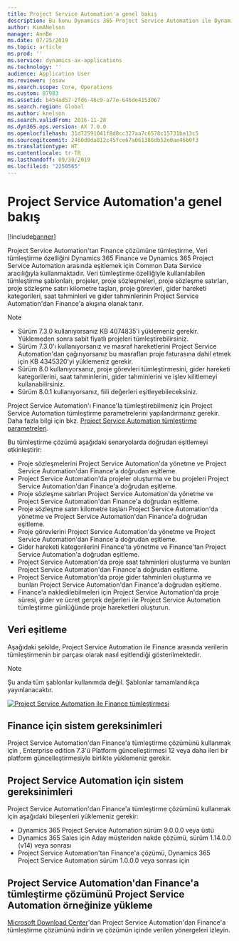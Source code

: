 ```yaml
---
title: Project Service Automation'a genel bakış
description: Bu konu Dynamics 365 Project Service Automation ile Dynamics 365 Finance tümleştirme çözümü hakkında bilgi sağlar.
author: KimANelson
manager: AnnBe
ms.date: 07/25/2019
ms.topic: article
ms.prod: ''
ms.service: dynamics-ax-applications
ms.technology: ''
audience: Application User
ms.reviewer: josaw
ms.search.scope: Core, Operations
ms.custom: 87983
ms.assetid: b454ad57-2fd6-46c9-a77e-646de4153067
ms.search.region: Global
ms.author: knelson
ms.search.validFrom: 2016-11-28
ms.dyn365.ops.version: AX 7.0.0
ms.openlocfilehash: 31d72591041f8d8cc327aa7c6578c15731ba13c5
ms.sourcegitcommit: 2460d0da812c45fce67a061386db52e0ae46b0f3
ms.translationtype: HT
ms.contentlocale: tr-TR
ms.lasthandoff: 09/30/2019
ms.locfileid: "2250565"
---
```

# <a name="project-service-automation-overview"></a>Project Service Automation'a genel bakış

[!include[banner](../includes/banner.md)]

Project Service Automation'tan Finance çözümüne tümleştirme, Veri tümleştirme özelliğini Dynamics 365 Finance ve Dynamics 365 Project Service Automation arasında eşitlemek için Common Data Service aracılığıyla kullanmaktadır. Veri tümleştirme özelliğiyle kullanılabilen tümleştirme şablonları, projeler, proje sözleşmeleri, proje sözleşme satırları, proje sözleşme satırı kilometre taşları, proje görevleri, gider hareketi kategorileri, saat tahminleri ve gider tahminlerinin Project Service Automation'dan Finance'a akışına olanak tanır.

> [!NOTE]
> - Sürüm 7.3.0 kullanıyorsanız KB 4074835'i yüklemeniz gerekir. Yüklemeden sonra sabit fiyatlı projeleri tümleştirebilirsiniz.
> - Sürüm 7.3.0'ı kullanıyorsanız ve masraf hareketlerini Project Service Automation'dan çağırıyorsanız bu masrafları proje faturasına dahil etmek için KB 4345320'yi yüklemeniz gerekir.
> - Sürüm 8.0 kullanıyorsanız, proje görevleri tümleştirmesini, gider hareketi kategorilerini, saat tahminlerini, gider tahminlerini ve işlev kilitlemeyi kullanabilirsiniz.
> - Sürüm 8.0.1 kullanıyorsanız, fiili değerleri eşitleyebileceksiniz.

Project Service Automation'ı Finance'la tümleştirebilmeniz için Project Service Automation tümleştirme parametrelerini yapılandırmanız gerekir. Daha fazla bilgi için bkz. [Project Service Automation tümleştirme parametreleri](PSA-parameters.md).

Bu tümleştirme çözümü aşağıdaki senaryolarda doğrudan eşitlemeyi etkinleştirir:

- Proje sözleşmelerini Project Service Automation'da yönetme ve Project Service Automation'dan Finance'a doğrudan eşitleme.
- Project Service Automation'da projeler oluşturma ve bu projeleri Project Service Automation'dan Finance'a doğrudan eşitleme.
- Proje sözleşme satırları Project Service Automation'da yönetme ve Project Service Automation'dan Finance'a doğrudan eşitleme.
- Proje sözleşme satırı kilometre taşları Project Service Automation'da yönetme ve Project Service Automation'dan Finance'a doğrudan eşitleme.
- Proje görevlerini Project Service Automation'da yönetme ve Project Service Automation'dan Finance'a doğrudan eşitleme.
- Gider hareketi kategorilerini Finance'ta yönetme ve Finance'tan Project Service Automation'a doğrudan eşitleme.
- Project Service Automation'da proje saat tahminleri oluşturma ve bunları Project Service Automation'dan Finance'a doğrudan eşitleme.
- Project Service Automation'da proje gider tahminleri oluşturma ve bunları Project Service Automation'dan Finance'a doğrudan eşitleme.
- Finance'a nakledilebilmeleri için Project Service Automation'da proje süresi, gider ve ücret gerçek değerleri ile Project Service Automation tümleştirme günlüğünde proje hareketleri oluşturun.

## <a name="data-synchronization"></a>Veri eşitleme

Aşağıdaki şekilde, Project Service Automation ile Finance arasında verilerin tümleştirmenin bir parçası olarak nasıl eşitlendiği gösterilmektedir.

> [!NOTE]
> Şu anda tüm şablonlar kullanımda değil. Şablonlar tamamlandıkça yayınlanacaktır.

[![Project Service Automation ile Finance tümleştirmesi](./media/PSA-integration.png)](./media/PSA-integration.png)

## <a name="system-requirements-for-finance"></a>Finance için sistem gereksinimleri

Project Service Automation'dan Finance'a tümleştirme çözümünü kullanmak için , Enterprise edition 7.3'ü Platform güncelleştirmesi 12 veya daha ileri bir platform güncelleştirmesiyle birlikte yüklemeniz gerekir.

## <a name="system-requirements-for-project-service-automation"></a>Project Service Automation için sistem gereksinimleri

Project Service Automation'dan Finance'a tümleştirme çözümünü kullanmak için aşağıdaki bileşenleri yüklemeniz gerekir:

- Dynamics 365 Project Service Automation sürüm 9.0.0.0 veya üstü
- Dynamics 365 Sales için Aday müşteriden nakde çözümü, sürüm 1.14.0.0 (v14) veya sonrası
- Project Service Automation'tan Finance'a çözümü, Dynamics 365 Project Service Automation sürüm 1.0.0.0 veya sonrası için

## <a name="install-the-project-service-automation-to-finance-integration-solution-in-your-project-service-automation-instance"></a>Project Service Automation'dan Finance'a tümleştirme çözümünü Project Service Automation örneğinize yükleme

[Microsoft Download Center](https://www.microsoft.com/download/details.aspx?id=57016)'dan Project Service Automation'dan Finance'a tümleştirme çözümünü indirin ve çözümün içinde verilen yönergeleri izleyin.
